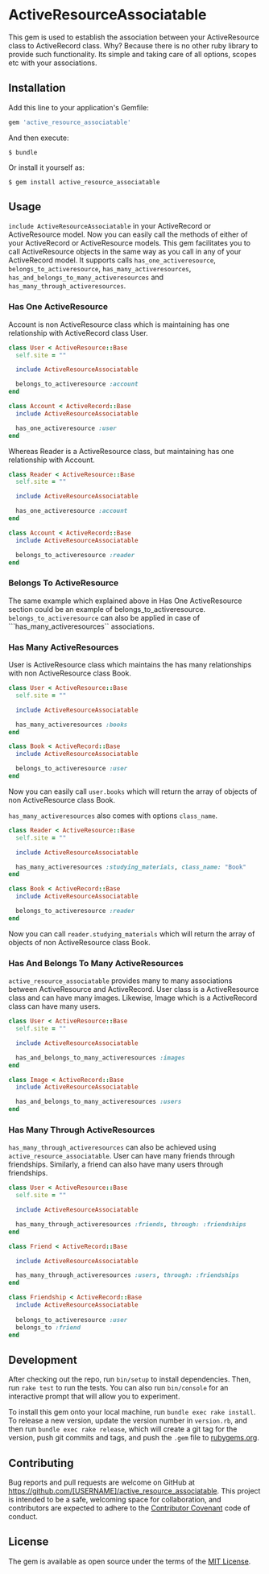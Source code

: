 # ActiveResourceAssociatable

This gem is used to establish the association between your ActiveResource class to ActiveRecord class. Why? Because there is no other ruby library to provide such functionality. Its simple and taking care of all options, scopes etc with your associations.

## Installation

Add this line to your application's Gemfile:

```ruby
gem 'active_resource_associatable'
```

And then execute:

    $ bundle

Or install it yourself as:

    $ gem install active_resource_associatable

## Usage

```include ActiveResourceAssociatable``` in your ActiveRecord or ActiveResource model. Now you can easily call the methods of either of your ActiveRecord or ActiveResource models. This gem facilitates you to call ActiveResource objects in the same way as you call in any of your ActiveRecord model. It supports calls ```has_one_activeresource```, ```belongs_to_activeresource```, ```has_many_activeresources```, ```has_and_belongs_to_many_activeresources``` and ```has_many_through_activeresources```.

### Has One ActiveResource
Account is non ActiveResource class which is maintaining has one relationship with ActiveRecord class User. 

```ruby
class User < ActiveResource::Base
  self.site = ""

  include ActiveResourceAssociatable

  belongs_to_activeresource :account
end
```
```ruby
class Account < ActiveRecord::Base
  include ActiveResourceAssociatable

  has_one_activeresource :user
end
```

Whereas Reader is a ActiveResource class, but maintaining has one relationship with Account.

```ruby
class Reader < ActiveResource::Base
  self.site = ""

  include ActiveResourceAssociatable

  has_one_activeresource :account
end
```

```ruby
class Account < ActiveRecord::Base
  include ActiveResourceAssociatable

  belongs_to_activeresource :reader
end
```

### Belongs To ActiveResource
The same example which explained above in Has One ActiveResource section could be an example of belongs_to_activeresource.
```belongs_to_activeresource``` can also be applied in case of ```has_many_activeresources`` associations.

### Has Many ActiveResources
User is ActiveResource class which maintains the has many relationships with non ActiveResource class Book.

```ruby
class User < ActiveResource::Base
  self.site = ""

  include ActiveResourceAssociatable

  has_many_activeresources :books
end
```
```ruby
class Book < ActiveRecord::Base
  include ActiveResourceAssociatable

  belongs_to_activeresource :user
end
```
Now you can easily call ```user.books``` which will return the array of objects of non ActiveResource class Book.

```has_many_activeresources``` also comes with options ```class_name```.

```ruby
class Reader < ActiveResource::Base
  self.site = ""

  include ActiveResourceAssociatable

  has_many_activeresources :studying_materials, class_name: "Book"
end
```
```ruby
class Book < ActiveRecord::Base
  include ActiveResourceAssociatable

  belongs_to_activeresource :reader
end
```
Now you can call ```reader.studying_materials``` which will return the array of objects of non ActiveResource class Book.

### Has And Belongs To Many ActiveResources
```active_resource_associatable``` provides many to many associations between ActiveResource and ActiveRecord. 
User class is a ActiveResource class and can have many images. Likewise, Image which is a ActiveRecord class can have many users.

```ruby
class User < ActiveResource::Base
  self.site = ""

  include ActiveResourceAssociatable

  has_and_belongs_to_many_activeresources :images
end
```
```ruby
class Image < ActiveRecord::Base
  include ActiveResourceAssociatable

  has_and_belongs_to_many_activeresources :users
end
```

### Has Many Through ActiveResources
```has_many_through_activeresources``` can also be achieved using ```active_resource_associatable```. User can have many friends through friendships. Similarly, a friend can also have many users through friendships.

```ruby
class User < ActiveResource::Base
  self.site = ""

  include ActiveResourceAssociatable

  has_many_through_activeresources :friends, through: :friendships
end
```
```ruby
class Friend < ActiveRecord::Base

  include ActiveResourceAssociatable

  has_many_through_activeresources :users, through: :friendships
end
```
```ruby
class Friendship < ActiveRecord::Base
  include ActiveResourceAssociatable
  
  belongs_to_activeresource :user
  belongs_to :friend
end
```
 
## Development

After checking out the repo, run `bin/setup` to install dependencies. Then, run `rake test` to run the tests. You can also run `bin/console` for an interactive prompt that will allow you to experiment.

To install this gem onto your local machine, run `bundle exec rake install`. To release a new version, update the version number in `version.rb`, and then run `bundle exec rake release`, which will create a git tag for the version, push git commits and tags, and push the `.gem` file to [rubygems.org](https://rubygems.org).

## Contributing

Bug reports and pull requests are welcome on GitHub at https://github.com/[USERNAME]/active_resource_associatable. This project is intended to be a safe, welcoming space for collaboration, and contributors are expected to adhere to the [Contributor Covenant](http://contributor-covenant.org) code of conduct.


## License

The gem is available as open source under the terms of the [MIT License](http://opensource.org/licenses/MIT).

